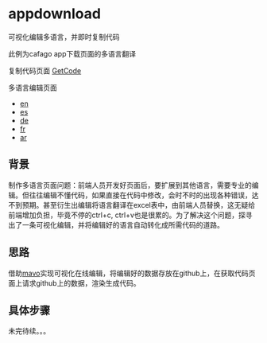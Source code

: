 # appdownload
可视化编辑多语言，并即时复制代码

此例为cafago app下载页面的多语言翻译

复制代码页面
[GetCode](https://tomtopfe.github.io/appdownload/cafago)

多语言编辑页面
* [en](https://tomtopfe.github.io/appdownload/cafago/en/) 
* [es](https://tomtopfe.github.io/appdownload/cafago/es/) 
* [de](https://tomtopfe.github.io/appdownload/cafago/de/) 
* [fr](https://tomtopfe.github.io/appdownload/cafago/fr/) 
* [ar](https://tomtopfe.github.io/appdownload/cafago/ar/)


## 背景
制作多语言页面问题：前端人员开发好页面后，要扩展到其他语言，需要专业的编辑。但往往编辑不懂代码，如果直接在代码中修改，会时不时的出现各种错误，达不到预期。甚至衍生出编辑将语言翻译在excel表中，由前端人员替换，这无疑给前端增加负担，毕竟不停的ctrl+c, ctrl+v也是很累的。为了解决这个问题，探寻出了一条可视化编辑，并将编辑好的语言自动转化成所需代码的道路。

## 思路
借助[mavo](http://mavo.io)实现可视化在线编辑，将编辑好的数据存放在github上，在获取代码页面上请求github上的数据，渲染生成代码。

## 具体步骤

未完待续。。。
